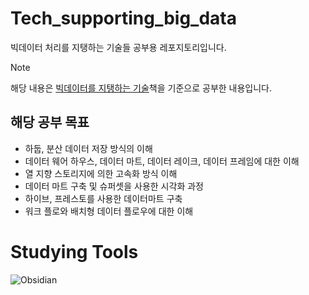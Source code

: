 # Tech_supporting_big_data
빅데이터 처리를 지탱하는 기술들 공부용 레포지토리입니다. 

> [!NOTE]
> 해당 내용은 [빅데이터를 지탱하는 기술](https://www.yes24.com/product/goods/66277191)책을 기준으로 공부한 내용입니다.

## 해당 공부 목표
- 하둡, 분산 데이터 저장 방식의 이해
- 데이터 웨어 하우스, 데이터 마트, 데이터 레이크, 데이터 프레임에 대한 이해
- 열 지향 스토리지에 의한 고속화 방식 이해
- 데이터 마트 구축 및 슈퍼셋을 사용한 시각화 과정
- 하이브, 프레스토를 사용한 데이터마트 구축
- 워크 플로와 배치형 데이터 플로우에 대한 이해

# Studying Tools
![Obsidian](https://img.shields.io/badge/Obsidian-%23483699.svg?style=for-the-badge&logo=obsidian&logoColor=white)
